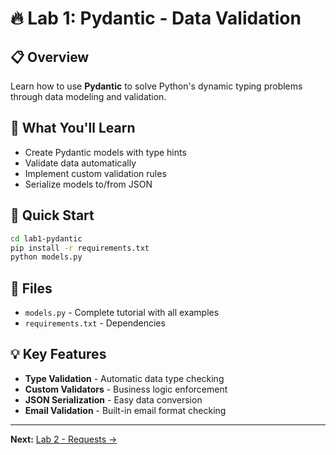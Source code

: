 # 🔥 Lab 1: Pydantic - Data Validation

## 📋 Overview
Learn how to use **Pydantic** to solve Python's dynamic typing problems through data modeling and validation.

## 🎯 What You'll Learn
- Create Pydantic models with type hints
- Validate data automatically
- Implement custom validation rules
- Serialize models to/from JSON

## 🚀 Quick Start

```bash
cd lab1-pydantic
pip install -r requirements.txt
python models.py
```

## 📁 Files
- `models.py` - Complete tutorial with all examples
- `requirements.txt` - Dependencies

## 💡 Key Features
- **Type Validation** - Automatic data type checking
- **Custom Validators** - Business logic enforcement  
- **JSON Serialization** - Easy data conversion
- **Email Validation** - Built-in email format checking

---

**Next:** [Lab 2 - Requests →](../lab2-requests)